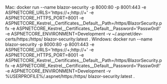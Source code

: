 Mac: docker run --name blazor-security -p 8000:80 -p 8001:443 -e ASPNETCORE_URLS='https://+;http://+' -e ASPNETCORE_HTTPS_PORT=8001 -e ASPNETCORE_Kestrel__Certificates__Default__Path=/https/BlazorSecurity.pfx -e ASPNETCORE_Kestrel__Certificates__Default__Password='Passw0rd!' -e ASPNETCORE_ENVIRONMENT=Development -v ~/.aspnet/dev-certs/https:/https/ blazor-security:latest .
Windows: docker run --name blazor-security -p 8000:80 -p 8001:443 -e ASPNETCORE_URLS='https://+;http://+' -e ASPNETCORE_HTTPS_PORT=8001 -e ASPNETCORE_Kestrel__Certificates__Default__Path=/https/BlazorSecurity.pfx -e ASPNETCORE_Kestrel__Certificates__Default__Password='Passw0rd!' -e ASPNETCORE_ENVIRONMENT=Development -v %USERPROFILE%/.aspnet/https:/https/ blazor-security:latest .